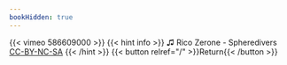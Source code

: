 ```yaml
---
bookHidden: true
---
```


{{< vimeo 586609000 >}}
{{< hint info >}}
♫ Rico Zerone - Spheredivers [CC-BY-NC-SA](https://freemusicarchive.org/music/Yakuza_Heart_Attack/Magnetic_Sumo/03_Rico_Zerone_-_Spheredivers)
{{< /hint >}}
{{< button relref="/" >}}Return{{< /button >}}
